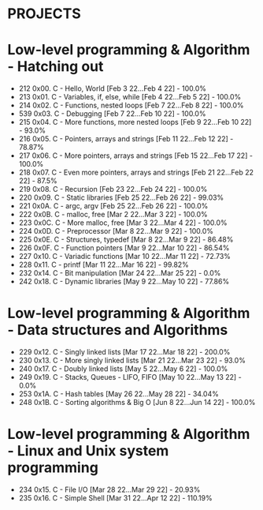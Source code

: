 # PROJECTS

# Low-level programming & Algorithm - Hatching out

- 212 0x00. C - Hello, World [Feb 3 22...Feb 4 22] - 100.0%
- 213 0x01. C - Variables, if, else, while [Feb 4 22...Feb 5 22] - 100.0%
- 214 0x02. C - Functions, nested loops [Feb 7 22...Feb 8 22] - 100.0%
- 539 0x03. C - Debugging [Feb 7 22...Feb 10 22] - 100.0%
- 215 0x04. C - More functions, more nested loops [Feb 9 22...Feb 10 22] - 93.0%
- 216 0x05. C - Pointers, arrays and strings [Feb 11 22...Feb 12 22] - 78.87%
- 217 0x06. C - More pointers, arrays and strings [Feb 15 22...Feb 17 22] - 100.0%
- 218 0x07. C - Even more pointers, arrays and strings [Feb 21 22...Feb 22 22] - 87.5%
- 219 0x08. C - Recursion [Feb 23 22...Feb 24 22] - 100.0%
- 220 0x09. C - Static libraries [Feb 25 22...Feb 26 22] - 99.03%
- 221 0x0A. C - argc, argv [Feb 25 22...Feb 26 22] - 100.0%
- 222 0x0B. C - malloc, free [Mar 2 22...Mar 3 22] - 100.0%
- 223 0x0C. C - More malloc, free [Mar 3 22...Mar 4 22] - 100.0%
- 224 0x0D. C - Preprocessor [Mar 8 22...Mar 9 22] - 100.0%
- 225 0x0E. C - Structures, typedef [Mar 8 22...Mar 9 22] - 86.48%
- 226 0x0F. C - Function pointers [Mar 9 22...Mar 10 22] - 86.54%
- 227 0x10. C - Variadic functions [Mar 10 22...Mar 11 22] - 72.73%
- 228 0x11. C - printf [Mar 11 22...Mar 16 22] - 99.82%
- 232 0x14. C - Bit manipulation [Mar 24 22...Mar 25 22] - 0.0%
- 242 0x18. C - Dynamic libraries [May 9 22...May 10 22] - 77.86%

# Low-level programming & Algorithm - Data structures and Algorithms
- 229 0x12. C - Singly linked lists [Mar 17 22...Mar 18 22] - 200.0%
- 230 0x13. C - More singly linked lists [Mar 21 22...Mar 23 22] - 93.0%
- 240 0x17. C - Doubly linked lists [May 5 22...May 6 22] - 100.0%
- 249 0x19. C - Stacks, Queues - LIFO, FIFO [May 10 22...May 13 22] - 0.0%
- 253 0x1A. C - Hash tables [May 26 22...May 28 22] - 34.04%
- 248 0x1B. C - Sorting algorithms & Big O [Jun 8 22...Jun 14 22] - 100.0%

# Low-level programming & Algorithm - Linux and Unix system programming
- 234 0x15. C - File I/O [Mar 28 22...Mar 29 22] - 20.93%
- 235 0x16. C - Simple Shell [Mar 31 22...Apr 12 22] - 110.19%
